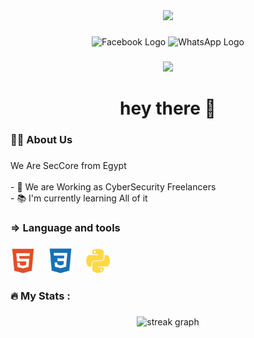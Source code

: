 <div align="center">
  <img height="150" src="https://avatars.githubusercontent.com/u/159791470?v=4"  />
</div>

###

<div align="center">
    <img src="https://img.shields.io/badge/Facebook-%233b5998?style=for-the-badge&logo=facebook&labelColor=%23000&color=%233b5998&cacheSeconds=1s&link=https%3A%2F%2Fwww.facebook.com%2FDevilInside.gg" height="25" alt="Facebook Logo" />
  <img src="https://img.shields.io/badge/WhatsApp-%23075E54?style=for-the-badge&logo=whatsapp&labelColor=%23000&color=%23075E54&cacheSeconds=1s&link=https%3A%2F%2Fwww.facebook.com%2FDevilInside.gg" height="25" alt="WhatsApp Logo" />
</div>

###

<div align="center">
  <img src="https://visitor-badge.laobi.icu/badge?page_id=SecCore.SecCore"  />
</div>

###

<h1 align="center">hey there 👋</h1>

###

<h3 align="left">👩‍💻  About Us</h3>

###

<p align="left">We Are SecCore from Egypt<br><br>- 🔭 We are Working as CyberSecurity Freelancers<br>- 📚 I'm currently learning All of it<br>

###

<h3 align="left">=> Language and tools</h3>

###

<div align="left">
  <img src="https://github.com/devicons/devicon/blob/v2.16.0/icons/html5/html5-plain.svg" height="40" alt="HTML logo"  />
  <img width="12" />
  <img src="https://github.com/devicons/devicon/blob/v2.16.0/icons/css3/css3-plain.svg" height="40" alt="ruby logo"  />
  <img width="12" />
  <img src="https://github.com/devicons/devicon/blob/v2.16.0/icons/python/python-plain.svg" height="40" alt="dot-net logo"  />
  <img width="12" />

###

<h3 align="left">🔥   My Stats :</h3>

###

<div align="center">
  <img src="https://streak-stats.demolab.com?user=turkxytech&theme=dark&type=png" height="220" alt="streak graph"  />
</div>

###

<!---
SecCore/SecCore is a ✨ special ✨ repository because its `README.md` (this file) appears on your GitHub profile.
You can click the Preview link to take a look at your changes.
--->
